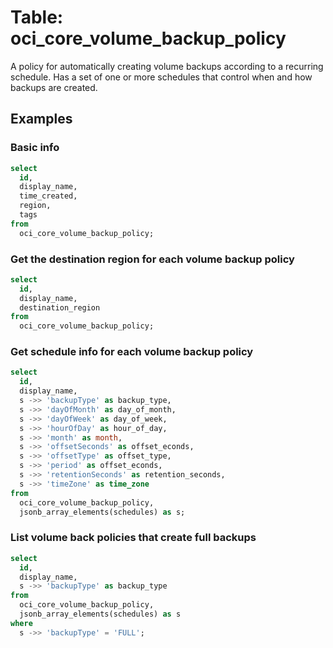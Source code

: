 # Table: oci_core_volume_backup_policy

A policy for automatically creating volume backups according to a recurring schedule. Has a set of one or more schedules that control when and how backups are created.

## Examples

### Basic info

```sql
select
  id,
  display_name,
  time_created,
  region,
  tags
from
  oci_core_volume_backup_policy;
```


### Get the destination region for each volume backup policy

```sql
select
  id,
  display_name,
  destination_region
from
  oci_core_volume_backup_policy;
```


### Get schedule info for each volume backup policy

```sql
select
  id,
  display_name,
  s ->> 'backupType' as backup_type,
  s ->> 'dayOfMonth' as day_of_month,
  s ->> 'dayOfWeek' as day_of_week,
  s ->> 'hourOfDay' as hour_of_day,
  s ->> 'month' as month,
  s ->> 'offsetSeconds' as offset_econds,
  s ->> 'offsetType' as offset_type,
  s ->> 'period' as offset_econds,
  s ->> 'retentionSeconds' as retention_seconds,
  s ->> 'timeZone' as time_zone
from
  oci_core_volume_backup_policy,
  jsonb_array_elements(schedules) as s;
```


### List volume back policies that create full backups

```sql
select
  id,
  display_name,
  s ->> 'backupType' as backup_type
from
  oci_core_volume_backup_policy,
  jsonb_array_elements(schedules) as s
where
  s ->> 'backupType' = 'FULL';
```
